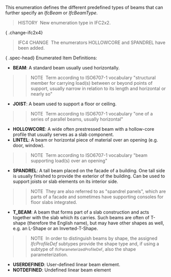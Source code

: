 ﻿This enumeration defines the different predefined types of beams that can further specify an _IfcBeam_ or _IfcBeamType_.

> HISTORY&nbsp; New enumeration type in IFC2x2.

{ .change-ifc2x4}
> IFC4 CHANGE&nbsp; The enumerators HOLLOWCORE and SPANDREL have been added.

{ .spec-head}
Enumerated Item Definitions:

* **BEAM**: A standard beam usually used horizontally. 
>> NOTE&nbsp; Term according to ISO6707-1 vocabulary "structural member for carrying load(s) between or beyond points of support, usually narrow in relation to its length and horizontal or nearly so" 
* **JOIST**: A beam used to support a floor or ceiling. 
>> NOTE&nbsp; Term according to ISO6707-1 vocabulary "one of a series of parallel beams, usually horizontal" 
* **HOLLOWCORE**: A wide often prestressed beam with a hollow-core profile that usually serves as a slab component.
* **LINTEL**: A beam or horizontal piece of material over an opening (e.g. door, window). 
>> NOTE&nbsp; Term according to ISO6707-1 vocabulary "beam supporting load(s) over an opening" 
* **SPANDREL**: A tall beam placed on the facade of a building. One tall side is usually finished to provide the exterior of the building. Can be used to support joists or slab elements on its interior side. 
>> NOTE&nbsp; They are also referred to as "spandrel panels", which are parts of a facade and sometimes have supporting consoles for floor slabs integrated. 
* **T_BEAM**: A beam that forms part of a slab construction and acts together with the slab which its carries. Such beams are often of T-shape (therefore the English name), but may have other shapes as well, e.g. an L-Shape or an Inverted-T-Shape. 
>> NOTE&nbsp; In order to distinguish beams by shape, the assigned _IfcProfileDef_ subtypes provide the shape type and, if using a subtype of <small>IfcParameterizedProfileDef</small>, also the shape parameterization. 
* **USERDEFINED**: User-defined linear beam element.
* **NOTDEFINED**: Undefined linear beam element